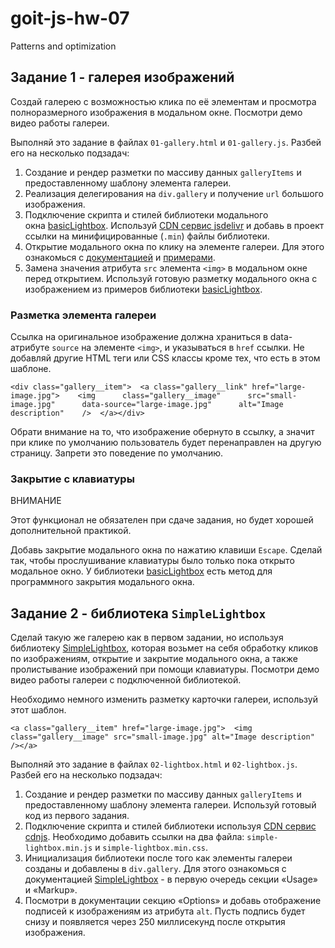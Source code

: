 # goit-js-hw-07

Patterns and optimization

## Задание 1 - галерея изображений[​](https://textbook.edu.goit.global/lms-js-homework/v2/docs/hw-07/#%D0%B7%D0%B0%D0%B4%D0%B0%D0%BD%D0%B8%D0%B5-1---%D0%B3%D0%B0%D0%BB%D0%B5%D1%80%D0%B5%D1%8F-%D0%B8%D0%B7%D0%BE%D0%B1%D1%80%D0%B0%D0%B6%D0%B5%D0%BD%D0%B8%D0%B9 "Прямая ссылка на этот заголовок")

Создай галерею с возможностью клика по её элементам и просмотра полноразмерного изображения в модальном окне. Посмотри демо видео работы галереи.

Выполняй это задание в файлах `01-gallery.html` и `01-gallery.js`. Разбей его на несколько подзадач:

1. Создание и рендер разметки по массиву данных `galleryItems` и предоставленному шаблону элемента галереи.
2. Реализация делегирования на `div.gallery` и получение `url` большого изображения.
3. Подключение скрипта и стилей библиотеки модального окна [basicLightbox](https://basiclightbox.electerious.com/). Используй [CDN сервис jsdelivr](https://www.jsdelivr.com/package/npm/basiclightbox?path=dist) и добавь в проект ссылки на минифицированные (`.min`) файлы библиотеки.
4. Открытие модального окна по клику на элементе галереи. Для этого ознакомься с [документацией](https://github.com/electerious/basicLightbox#readme) и [примерами](https://basiclightbox.electerious.com/).
5. Замена значения атрибута `src` элемента `<img>` в модальном окне перед открытием. Используй готовую разметку модального окна с изображением из примеров библиотеки [basicLightbox](https://basiclightbox.electerious.com/).

### Разметка элемента галереи[​](https://textbook.edu.goit.global/lms-js-homework/v2/docs/hw-07/#%D1%80%D0%B0%D0%B7%D0%BC%D0%B5%D1%82%D0%BA%D0%B0-%D1%8D%D0%BB%D0%B5%D0%BC%D0%B5%D0%BD%D1%82%D0%B0-%D0%B3%D0%B0%D0%BB%D0%B5%D1%80%D0%B5%D0%B8 "Прямая ссылка на этот заголовок")

Ссылка на оригинальное изображение должна храниться в data-атрибуте `source` на элементе `<img>`, и указываться в `href` ссылки. Не добавляй другие HTML теги или CSS классы кроме тех, что есть в этом шаблоне.

```
<div class="gallery__item">  <a class="gallery__link" href="large-image.jpg">    <img      class="gallery__image"      src="small-image.jpg"      data-source="large-image.jpg"      alt="Image description"    />  </a></div>
```

Обрати внимание на то, что изображение обернуто в ссылку, а значит при клике по умолчанию пользователь будет перенаправлен на другую страницу. Запрети это поведение по умолчанию.

### Закрытие с клавиатуры[​](https://textbook.edu.goit.global/lms-js-homework/v2/docs/hw-07/#%D0%B7%D0%B0%D0%BA%D1%80%D1%8B%D1%82%D0%B8%D0%B5-%D1%81-%D0%BA%D0%BB%D0%B0%D0%B2%D0%B8%D0%B0%D1%82%D1%83%D1%80%D1%8B "Прямая ссылка на этот заголовок")

ВНИМАНИЕ

Этот функционал не обязателен при сдаче задания, но будет хорошей дополнительной практикой.

Добавь закрытие модального окна по нажатию клавиши `Escape`. Сделай так, чтобы прослушивание клавиатуры было только пока открыто модальное окно. У библиотеки [basicLightbox](https://basiclightbox.electerious.com/) есть метод для программного закрытия модального окна.

## Задание 2 - библиотека `SimpleLightbox`[​](https://textbook.edu.goit.global/lms-js-homework/v2/docs/hw-07/#%D0%B7%D0%B0%D0%B4%D0%B0%D0%BD%D0%B8%D0%B5-2---%D0%B1%D0%B8%D0%B1%D0%BB%D0%B8%D0%BE%D1%82%D0%B5%D0%BA%D0%B0-simplelightbox "Прямая ссылка на этот заголовок")

Сделай такую же галерею как в первом задании, но используя библиотеку [SimpleLightbox](https://simplelightbox.com/), которая возьмет на себя обработку кликов по изображениям, открытие и закрытие модального окна, а также пролистывание изображений при помощи клавиатуры. Посмотри демо видео работы галереи с подключенной библиотекой.

Необходимо немного изменить разметку карточки галереи, используй этот шаблон.

```
<a class="gallery__item" href="large-image.jpg">  <img class="gallery__image" src="small-image.jpg" alt="Image description" /></a>
```

Выполняй это задание в файлах `02-lightbox.html` и `02-lightbox.js`. Разбей его на несколько подзадач:

1. Создание и рендер разметки по массиву данных `galleryItems` и предоставленному шаблону элемента галереи. Используй готовый код из первого задания.
2. Подключение скрипта и стилей библиотеки используя [CDN сервис cdnjs](https://cdnjs.com/libraries/simplelightbox). Необходимо добавить ссылки на два файла: `simple-lightbox.min.js` и `simple-lightbox.min.css`.
3. Инициализация библиотеки после того как элементы галереи созданы и добавлены в `div.gallery`. Для этого ознакомься с документацией [SimpleLightbox](https://simplelightbox.com/) - в первую очередь секции «Usage» и «Markup».
4. Посмотри в документации секцию «Options» и добавь отображение подписей к изображениям из атрибута `alt`. Пусть подпись будет снизу и появляется через 250 миллисекунд после открытия изображения.
